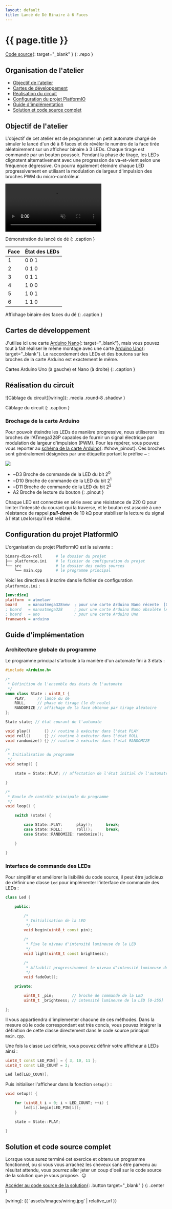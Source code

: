 ```yaml
---
layout: default
title: Lancé de Dé Binaire à 6 Faces
---
```


# {{ page.title }}

<span class="github"></span> [Code source][src]{: target="_blank" }
{: .repo }

<div class="robotic974"></div>


## Organisation de l'atelier

- [Objectif de l'atelier](#purpose)
- [Cartes de développement](#dev-boards)
- [Réalisation du circuit](#wiring)
- [Configuration du projet PlatformIO](#pio)
- [Guide d'implémentation](#guide)
- [Solution et code source complet](#source)


<a name="purpose"></a>

## Objectif de l'atelier

L'objectif de cet atelier est de programmer un petit automate chargé de simuler le lancé d'un dé à 6 faces et de révéler le numéro de la face tirée aléatoirement sur un afficheur binaire à 3 LEDs. Chaque tirage est commandé par un bouton poussoir. Pendant la phase de tirage, les LEDs clignotent alternativement avec une progression de va-et-vient selon une fréquence dégressive. On pourra également éteindre chaque LED progressivement en utilisant la modulation de largeur d'impulsion des broches PWM du micro-contrôleur.

<video autoplay loop muted preload="auto" class="media media-60 round-8 shadow">
    <source src="{{ 'assets/videos/demo.mp4' | relative_url }}" type="video/mp4">
</video>

Démonstration du lancé de dé
{: .caption }



<div id="binary-table">
    <table>
        <thead>
            <th>Face</th>
            <th>État des LEDs</th>
        </thead>
        <tbody>
            <tr>
                <td>1</td>
                <td>
                    <span class="tag dark">0</span>
                    <span class="tag dark">0</span>
                    <span class="tag">1</span>
                </td>
            </tr>
            <tr>
                <td>2</td>
                <td>
                    <span class="tag dark">0</span>
                    <span class="tag">1</span>
                    <span class="tag dark">0</span>
                </td>
            </tr>
            <tr>
                <td>3</td>
                <td>
                    <span class="tag dark">0</span>
                    <span class="tag">1</span>
                    <span class="tag">1</span>
                </td>
            </tr>
            <tr>
                <td>4</td>
                <td>
                    <span class="tag">1</span>
                    <span class="tag dark">0</span>
                    <span class="tag dark">0</span>
                </td>
            </tr>
            <tr>
                <td>5</td>
                <td>
                    <span class="tag">1</span>
                    <span class="tag dark">0</span>
                    <span class="tag">1</span>
                </td>
            </tr>
            <tr>
                <td>6</td>
                <td>
                    <span class="tag">1</span>
                    <span class="tag">1</span>
                    <span class="tag dark">0</span>
                </td>
            </tr>
        </tbody>
    </table>
</div>

Affichage binaire des faces du dé
{: .caption }


<a name="dev-boards"></a>

## Cartes de développement

J'utilise ici une carte [Arduino Nano][nano]{: target="_blank"}, mais vous pouvez tout à fait réaliser le même montage avec une carte [Arduino Uno][uno]{: target="_blank"}. Le raccordement des LEDs et des boutons sur les broches de la carte Arduino est exactement le même.

<div class="boards round-8 shadow">
    <div class="board uno"></div>
    <div class="board nano"></div>
</div>

Cartes Arduino Uno (à gauche) et Nano (à droite)
{: .caption }


<a name="wiring"></a>

## Réalisation du circuit

![Câblage du circuit][wiring]{: .media .round-8 .shadow }

Câblage du circuit
{: .caption }

### Brochage de la carte Arduino

Pour pouvoir éteindre les LEDs de manière progressive, nous utiliserons les broches de l'ATmega328P capables de fournir un signal électrique par modulation de largeur d'impulsion (PWM). Pour les repérer, vous pouvez vous reporter au [schéma de la carte Arduino](#){: #show_pinout}. Ces broches sont généralement désignées par une étiquette portant le préfixe <span class="tag">&#126;</span> :

<div id="overlay">
    <img src="{{ 'assets/images/nano-pinout.png' | relative_url }}" />
</div>

- <span class="tag">&#126;D3</span>  Broche de commande de la LED du bit 2<sup>0</sup>
- <span class="tag">&#126;D10</span> Broche de commande de la LED du bit 2<sup>1</sup>
- <span class="tag">&#126;D11</span> Broche de commande de la LED du bit 2<sup>2</sup>
- <span class="tag">A2</span>        Broche de lecture du bouton
{: .pinout }

Chaque LED est connectée en série avec une résistance de 220 Ω pour limiter l'intensité du courant qui la traverse, et le bouton est associé à une résistance de rappel ***pull-down*** de 10 kΩ pour stabiliser la lecture du signal à l'état `LOW` lorsqu'il est relâché.


<a name="pio"></a>

## Configuration du projet PlatformIO

L'organisation du projet PlatformIO est la suivante :

```sh
binary-dice-roll      # le dossier du projet
├── platformio.ini    # le fichier de configuration du projet
└── src               # le dossier des codes sources
    └── main.cpp      # le programme principal
```

Voici les directives à inscrire dans le fichier de configuration `platformio.ini` :

```ini
[env:dice]
platform  = atmelavr
board     = nanoatmega328new  ; pour une carte Arduino Nano récente  [OptiBoot]
; board   = nanoatmega328     ; pour une carte Arduino Nano obsolète [ATmegaBOOT]
; board   = uno               ; pour une carte Arduino Uno
framework = arduino
```


<a name="guide"></a>

## Guide d'implémentation

### Architecture globale du programme

Le programme principal s'articule à la manière d'un automate fini à 3 états :

```cpp
#include <Arduino.h>

/*
 * Définition de l'ensemble des états de l'automate
 */
enum class State : uint8_t {
    PLAY,     // lancé du dé
    ROLL,     // phase de tirage (le dé roule)
    RANDOMIZE // affichage de la face obtenue par tirage aléatoire
};

State state; // état courant de l'automate

void play()      {} // routine à exécuter dans l'état PLAY
void roll()      {} // routine à exécuter dans l'état ROLL
void randomize() {} // routine à exécuter dans l'état RANDOMIZE

/*
 * Initialisation du programme
 */
void setup() {

    state = State::PLAY; // affectation de l'état initial de l'automate

}

/*
 * Boucle de contrôle principale du programme
 */
void loop() {

    switch (state) {

        case State::PLAY:      play();      break;
        case State::ROLL:      roll();      break;
        case State::RANDOMIZE: randomize();

    }

}
```

### Interface de commande des LEDs

Pour simplifier et améliorer la lisibilité du code source, il peut être judicieux de définir une classe `Led` pour implémenter l'interface de commande des LEDs :

```cpp
class Led {

    public:

        /*
         * Initialisation de la LED
         */
        void begin(uint8_t const pin);

        /*
         * Fixe le niveau d'intensité lumineuse de la LED
         */
        void light(uint8_t const brightness);

        /*
         * Affaiblit progressivement le niveau d'intensité lumineuse de la LED
         */
        void fadeOut();

    private:

        uint8_t _pin;        // broche de commande de la LED
        uint8_t _brightness; // intensité lumineuse de la LED [0-255]

};
```

Il vous appartiendra d'implementer chacune de ces méthodes. Dans la mesure où le code correspondant est très concis, vous pouvez intégrer la définition de cette classe directement dans le code source principal `main.cpp`.

Une fois la classe `Led` définie, vous pouvez définir votre afficheur à LEDs ainsi :

```cpp
uint8_t const LED_PIN[] = { 3, 10, 11 };
uint8_t const LED_COUNT = 3;

Led led[LED_COUNT];
```

Puis initialiser l'afficheur dans la fonction `setup()` :

```cpp
void setup() {

    for (uint8_t i = 0; i < LED_COUNT; ++i) {
        led[i].begin(LED_PIN[i]);
    }

    state = State::PLAY;

}
```


<a name="source"></a>

## Solution et code source complet

Lorsque vous aurez terminé cet exercice et obtenu un programme fonctionnel, ou si vous vous arrachez les cheveux sans être parvenu au résultat attendu, vous pourrez aller jeter un coup d'oeil sur le code source de la solution que je vous propose.  :wink:

[Accéder au code source de la solution][src]{: .button target="_blank" }
{: .center }


[src]:    https://github.com/Robotic974/binary-dice-roll
[nano]:   https://docs.arduino.cc/hardware/nano
[uno]:    https://docs.arduino.cc/hardware/uno-rev3
[wiring]: {{ 'assets/images/wiring.jpg' | relative_url }}